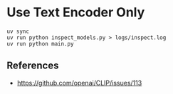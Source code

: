 # Use Text Encoder Only

```shell
uv sync
uv run python inspect_models.py > logs/inspect.log
uv run python main.py
```

## References

- <https://github.com/openai/CLIP/issues/113>
